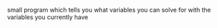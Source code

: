 small program which tells you what variables you can solve for with the variables you currently have
